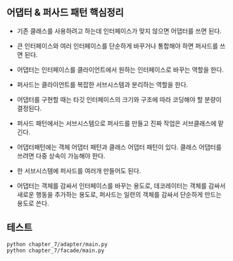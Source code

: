 
## 어댑터 & 퍼사드 패턴 핵심정리

- 기존 클래스를 사용하려고 하는데 인터페이스가 맞지 않으면 어댑터를 쓰면 된다.

- 큰 인터페이스와 여러 인터페이스를 단순하게 바꾸거나 통합해야 하면 퍼사드를 쓰면 된다.

- 어댑터는 인터페이스를 클라이언트에서 원하는 인터페이스로 바꾸는 역할을 한다.

- 퍼사드는 클라이언트를 복잡한 서브시스템과 분리하는 역할을 한다.

- 어댑터를 구현할 때는 타깃 인터페이스의 크기와 구조에 따라 코딩해야 할 분량이 결정된다.

- 퍼사드 패턴에서는 서브시스템으로 퍼사드를 만들고 진짜 작업은 서브클래스에 맡긴다.

- 어댑터패턴에는 객체 어댑터 패턴과 클래스 어댑터 패턴이 있다. 클래스 어댑터를 쓰려면 다중 상속이 가능해야 한다.

- 한 서브시스템에 퍼사드를 여러개 만들어도 된다.

- 어댑터는 객체를 감싸서 인터페이스를 바꾸는 용도로, 데코레이터는 객체를 감싸서 새로운 행동을 추가하는 용도로, 퍼사드는 일련의 객체를 감싸서 단순하게 만드는 용도로 쓴다.



## 테스트
```
python chapter_7/adapter/main.py
python chapter_7/facade/main.py
```
